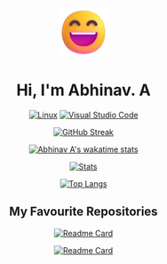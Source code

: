 <div align=center>

  <img src="./Assets/grinning-face.png" height=90>
  
  # Hi, I'm Abhinav. A
  
  [![Linux](https://img.shields.io/badge/Linux-1a1927?style=for-the-badge&logo=linux&logoColor=white)](https://github.com/abhnva)
  [![Visual Studio Code](https://img.shields.io/badge/Visual_Studio_Code-1a1927?style=for-the-badge&logo=visual%20studio%20code&logoColor=white)](https://github.com/abhnva)

  [![GitHub Streak](http://github-readme-streak-stats.herokuapp.com?user=abhnva&theme=tokyonight&hide_border=true&date_format=M%20j%5B%2C%20Y%5D)](https://github.com/abhnva)
  
  [![Abhinav A's wakatime stats](https://github-readme-stats.vercel.app/api/wakatime?username=abhnva&theme=tokyonight&hide_border=true)](https://github.com/abhnva)
    
  [![Stats](https://github-readme-stats.vercel.app/api?username=abhnva&show_icons=true&theme=tokyonight&hide_border=true)](https://github.com/abhnva)

  [![Top Langs](https://github-readme-stats.vercel.app/api/top-langs/?username=abhnva&theme=tokyonight&layout=compact&hide_border=true)](https://github.com/abhnva)
  
  ## My Favourite Repositories
  
  [![Readme Card](https://github-readme-stats.vercel.app/api/pin/?username=abhnva&repo=dfetch&theme=tokyonight&hide_border=true)](https://github.com/abhnva/dfetch)
  
  [![Readme Card](https://github-readme-stats.vercel.app/api/pin/?username=spacedriveapp&repo=spacedrive&theme=tokyonight&hide_border=true)](https://github.com/spacedriveapp/spacedrive)
  
</div>
